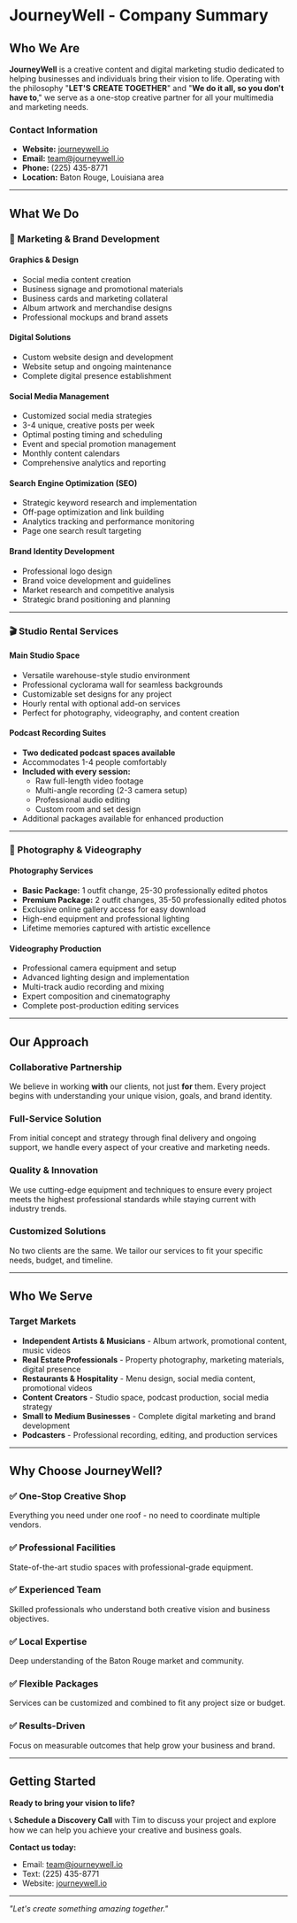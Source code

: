 # JourneyWell - Company Summary

## Who We Are

**JourneyWell** is a creative content and digital marketing studio dedicated to helping businesses and individuals bring their vision to life. Operating with the philosophy "**LET'S CREATE TOGETHER**" and "**We do it all, so you don't have to**," we serve as a one-stop creative partner for all your multimedia and marketing needs.

### Contact Information
- **Website:** [journeywell.io](https://journeywell.io)
- **Email:** team@journeywell.io
- **Phone:** (225) 435-8771
- **Location:** Baton Rouge, Louisiana area

---

## What We Do

### 🎨 Marketing & Brand Development

#### **Graphics & Design**
- Social media content creation
- Business signage and promotional materials
- Business cards and marketing collateral
- Album artwork and merchandise designs
- Professional mockups and brand assets

#### **Digital Solutions**
- Custom website design and development
- Website setup and ongoing maintenance
- Complete digital presence establishment

#### **Social Media Management**
- Customized social media strategies
- 3-4 unique, creative posts per week
- Optimal posting timing and scheduling
- Event and special promotion management
- Monthly content calendars
- Comprehensive analytics and reporting

#### **Search Engine Optimization (SEO)**
- Strategic keyword research and implementation
- Off-page optimization and link building
- Analytics tracking and performance monitoring
- Page one search result targeting

#### **Brand Identity Development**
- Professional logo design
- Brand voice development and guidelines
- Market research and competitive analysis
- Strategic brand positioning and planning

---

### 🎬 Studio Rental Services

#### **Main Studio Space**
- Versatile warehouse-style studio environment
- Professional cyclorama wall for seamless backgrounds
- Customizable set designs for any project
- Hourly rental with optional add-on services
- Perfect for photography, videography, and content creation

#### **Podcast Recording Suites**
- **Two dedicated podcast spaces available**
- Accommodates 1-4 people comfortably
- **Included with every session:**
  - Raw full-length video footage
  - Multi-angle recording (2-3 camera setup)
  - Professional audio editing
  - Custom room and set design
- Additional packages available for enhanced production

---

### 📸 Photography & Videography

#### **Photography Services**
- **Basic Package:** 1 outfit change, 25-30 professionally edited photos
- **Premium Package:** 2 outfit changes, 35-50 professionally edited photos
- Exclusive online gallery access for easy download
- High-end equipment and professional lighting
- Lifetime memories captured with artistic excellence

#### **Videography Production**
- Professional camera equipment and setup
- Advanced lighting design and implementation
- Multi-track audio recording and mixing
- Expert composition and cinematography
- Complete post-production editing services

---

## Our Approach

### **Collaborative Partnership**
We believe in working **with** our clients, not just **for** them. Every project begins with understanding your unique vision, goals, and brand identity.

### **Full-Service Solution**
From initial concept and strategy through final delivery and ongoing support, we handle every aspect of your creative and marketing needs.

### **Quality & Innovation**
We use cutting-edge equipment and techniques to ensure every project meets the highest professional standards while staying current with industry trends.

### **Customized Solutions**
No two clients are the same. We tailor our services to fit your specific needs, budget, and timeline.

---

## Who We Serve

### **Target Markets**
- **Independent Artists & Musicians** - Album artwork, promotional content, music videos
- **Real Estate Professionals** - Property photography, marketing materials, digital presence
- **Restaurants & Hospitality** - Menu design, social media content, promotional videos
- **Content Creators** - Studio space, podcast production, social media strategy
- **Small to Medium Businesses** - Complete digital marketing and brand development
- **Podcasters** - Professional recording, editing, and production services

---

## Why Choose JourneyWell?

### ✅ **One-Stop Creative Shop**
Everything you need under one roof - no need to coordinate multiple vendors.

### ✅ **Professional Facilities**
State-of-the-art studio spaces with professional-grade equipment.

### ✅ **Experienced Team**
Skilled professionals who understand both creative vision and business objectives.

### ✅ **Local Expertise**
Deep understanding of the Baton Rouge market and community.

### ✅ **Flexible Packages**
Services can be customized and combined to fit any project size or budget.

### ✅ **Results-Driven**
Focus on measurable outcomes that help grow your business and brand.

---

## Getting Started

**Ready to bring your vision to life?**

📞 **Schedule a Discovery Call** with Tim to discuss your project and explore how we can help you achieve your creative and business goals.

**Contact us today:**
- Email: team@journeywell.io
- Text: (225) 435-8771
- Website: [journeywell.io](https://journeywell.io)

---

*"Let's create something amazing together."* 